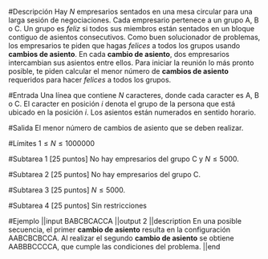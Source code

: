 #Descripción
Hay $N$ empresarios sentados en una mesa circular para una larga sesión de negociaciones. Cada empresario pertenece a un grupo A, B o C. Un grupo es *feliz* si todos sus miembros están sentados en un bloque contiguo de asientos consecutivos. Como buen solucionador de problemas, los empresarios te piden que hagas *felices* a todos los grupos usando **cambios de asiento**. En cada **cambio de asiento**, dos empresarios intercambian sus asientos entre ellos. Para iniciar la reunión lo más pronto posible, te piden calcular el menor número de **cambios de asiento** requeridos para hacer *felices* a todos los grupos.

#Entrada
Una línea que contiene $N$ caracteres, donde cada caracter es A, B o C. El caracter en posición $i$ denota el grupo de la persona que está ubicado en la posición $i$. Los asientos están numerados en sentido horario.

#Salida
El menor número de cambios de asiento que se deben realizar.

#Límites
$1 \leq N \leq 1000000$ 

#Subtarea 1 [25 puntos]
No hay empresarios del grupo C y $N \leq 5000$.

#Subtarea 2 [25 puntos]
No hay empresarios del grupo C.

#Subtarea 3 [25 puntos]
$N \leq 5000$.

#Subtarea 4 [25 puntos]
Sin restricciones


#Ejemplo
||input
BABCBCACCA
||output
2
||description
En una posible secuencia, el primer **cambio de asiento** resulta en la configuración AABCBCBCCA. Al realizar el segundo **cambio de asiento** se obtiene AABBBCCCCA, que cumple las condiciones del problema.
||end 

